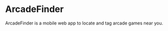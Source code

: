 ArcadeFinder
============

ArcadeFinder is a mobile web app to locate and tag arcade games near you.